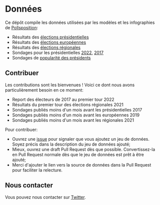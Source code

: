 # Données

Ce dépôt compile les données utilisées par les modèles et les infographies de
[Pollsposition](https://twitter.com/pollsposition):

- Résultats des [élections présidentielles](https://raw.githubusercontent.com/pollsposition/data/main/resultats/presidentielles.json)
- Résultats des [élections européennes](https://raw.githubusercontent.com/pollsposition/data/main/resultats/europeennes.json)
- Résultats des [élections régionales](https://raw.githubusercontent.com/pollsposition/data/main/resultats/regionales.json)
- Sondages pour les présidentielles [2022](https://raw.githubusercontent.com/pollsposition/data/main/sondages/presidentielles.json), [2017](https://raw.githubusercontent.com/pollsposition/data/main/sondages/presidentielles_2017.json)
- Sondages de [popularité des présidents](https://raw.githubusercontent.com/pollsposition/data/main/raw_popularity_presidents.csv)

## Contribuer

Les contributions sont les bienvenues ! Voici ce dont nous avons
particulièrement besoin en ce moment:

- Report des électeurs de 2017 au premier tour 2022
- Résultats du premier tour des élections régionales 2021
- Sondages publiés moins d'un mois avant les présidentielles 2017
- Sondages publiés moins d'un mois avant les européennes 2019
- Sondages publiés moins d'un mois avant les régionales 2021

Pour contribuer:
- Ouvrez une [issue](https://github.com/pollsposition/data/issues) pour signaler que vous ajoutez un jeu de données. Soyez
  précis dans la description du jeu de données ajouté;
- Mieux, ouvrez une draft Pull Request dès que possible. Convertissez-la en Pull
  Request normale dès que le jeu de données est prêt à être ajouté;
- Merci d'ajouter le lien vers la source de données dans la Pull Request pour
  faciliter la relecture.


## Nous contacter

Vous pouvez nous contacter sur [Twitter](https://twitter.com/pollsposition).
